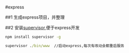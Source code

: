 #express

##1 生成express项目，并整理

##2 安装[supervisor](https://www.npmjs.com/package/supervisor),便于express开发
 ```cmd
 npm install supervisor -g
 ```
 ```cmd
 supervisor ./bin/www  //启动express,每次有改动会都重启服务
 ```
 